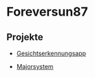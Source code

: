 # Foreversun87

## Projekte

- [Gesichtserkennungsapp](https://gesichtserkennungsapp.herokuapp.com/)

- [Majorsystem](https://major-system.herokuapp.com/)
